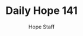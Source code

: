 ---
image: /assets/img/daily-hope-default-artwork.png
title: Daily Hope 141
number: 141
categories:
  - Daily Hope
author: Hope Staff
notes: Daily Hope 141
embed: >-
  EMBED_GOES_HERE
---